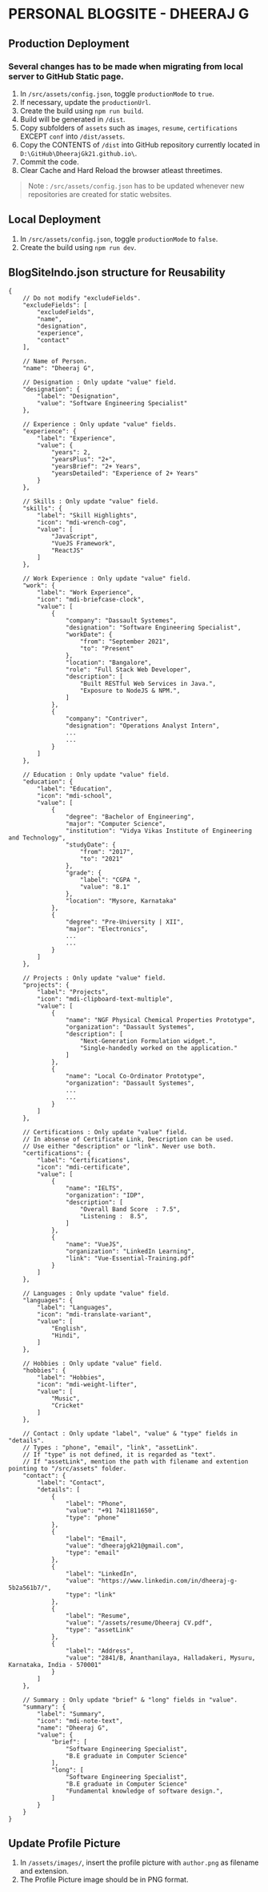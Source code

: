 # PERSONAL BLOGSITE - DHEERAJ G


## Production Deployment

### Several changes has to be made when migrating from local server to GitHub Static page.

1. In `/src/assets/config.json`, toggle `productionMode` to `true`.
2. If necessary, update the `productionUrl`.
3. Create the build using `npm run build`.
4. Build will be generated in `/dist`.
5. Copy subfolders of `assets` such as `images`, `resume`, `certifications` EXCEPT `conf` into `/dist/assets`.
6. Copy the CONTENTS of `/dist` into GitHub repository currently located in `D:\GitHub\DheerajGk21.github.io\`.
7. Commit the code.
8. Clear Cache and Hard Reload the browser atleast threetimes.


> Note : `/src/assets/config.json` has to be updated whenever new repositories are created for static websites.



## Local Deployment

1. In `/src/assets/config.json`, toggle `productionMode` to `false`.
2. Create the build using `npm run dev`.



## BlogSiteIndo.json structure for Reusability

```
{
    // Do not modify "excludeFields".
    "excludeFields": [
        "excludeFields",
        "name",
        "designation",
        "experience",
        "contact"
    ],

    // Name of Person.
    "name": "Dheeraj G",

    // Designation : Only update "value" field.
    "designation": {
        "label": "Designation",
        "value": "Software Engineering Specialist"
    },

    // Experience : Only update "value" fields.
    "experience": {
        "label": "Experience",
        "value": {
            "years": 2,
            "yearsPlus": "2+",
            "yearsBrief": "2+ Years",
            "yearsDetailed": "Experience of 2+ Years"
        }
    },

    // Skills : Only update "value" field.
    "skills": {
        "label": "Skill Highlights",
        "icon": "mdi-wrench-cog",
        "value": [
            "JavaScript",
            "VueJS Framework",
            "ReactJS"
        ]
    },

    // Work Experience : Only update "value" field.
    "work": {
        "label": "Work Experience",
        "icon": "mdi-briefcase-clock",
        "value": [
            {
                "company": "Dassault Systemes",
                "designation": "Software Engineering Specialist",
                "workDate": {
                    "from": "September 2021",
                    "to": "Present"
                },
                "location": "Bangalore",
                "role": "Full Stack Web Developer",
                "description": [
                    "Built RESTful Web Services in Java.",
                    "Exposure to NodeJS & NPM.",
                ]
            },
            {
                "company": "Contriver",
                "designation": "Operations Analyst Intern",
                ...
                ...
            }
        ]
    },

    // Education : Only update "value" field.
    "education": {
        "label": "Education",
        "icon": "mdi-school",
        "value": [
            {
                "degree": "Bachelor of Engineering",
                "major": "Computer Science",
                "institution": "Vidya Vikas Institute of Engineering and Technology",
                "studyDate": {
                    "from": "2017",
                    "to": "2021"
                },
                "grade": {
                    "label": "CGPA ",
                    "value": "8.1"
                },
                "location": "Mysore, Karnataka"
            },
            {
                "degree": "Pre-University | XII",
                "major": "Electronics",
                ...
                ...
            }
        ]
    },

    // Projects : Only update "value" field.
    "projects": {
        "label": "Projects",
        "icon": "mdi-clipboard-text-multiple",
        "value": [
            {
                "name": "NGF Physical Chemical Properties Prototype",
                "organization": "Dassault Systemes",
                "description": [
                    "Next-Generation Formulation widget.",
                    "Single-handedly worked on the application."
                ]
            },
            {
                "name": "Local Co-Ordinator Prototype",
                "organization": "Dassault Systemes",
                ...
                ...
            }
        ]
    },

    // Certifications : Only update "value" field.
    // In absense of Certificate Link, Description can be used.
    // Use either "description" or "link". Never use both.
    "certifications": {
        "label": "Certifications",
        "icon": "mdi-certificate",
        "value": [
            {
                "name": "IELTS",
                "organization": "IDP",
                "description": [
                    "Overall Band Score  : 7.5",
                    "Listening :  8.5",
                ]
            },
            {
                "name": "VueJS",
                "organization": "LinkedIn Learning",
                "link": "Vue-Essential-Training.pdf"
            }
        ]
    },

    // Languages : Only update "value" field.
    "languages": {
        "label": "Languages",
        "icon": "mdi-translate-variant",
        "value": [
            "English",
            "Hindi",
        ]
    },

    // Hobbies : Only update "value" field.
    "hobbies": {
        "label": "Hobbies",
        "icon": "mdi-weight-lifter",
        "value": [
            "Music",
            "Cricket"
        ]
    },

    // Contact : Only update "label", "value" & "type" fields in "details".
    // Types : "phone", "email", "link", "assetLink".
    // If "type" is not defined, it is regarded as "text".
    // If "assetLink", mention the path with filename and extention pointing to "/src/assets" folder.
    "contact": {
        "label": "Contact",
        "details": [
            {
                "label": "Phone",
                "value": "+91 7411811650",
                "type": "phone"
            },
            {
                "label": "Email",
                "value": "dheerajgk21@gmail.com",
                "type": "email"
            },
            {
                "label": "LinkedIn",
                "value": "https://www.linkedin.com/in/dheeraj-g-5b2a561b7/",
                "type": "link"
            },
            {
                "label": "Resume",
                "value": "/assets/resume/Dheeraj CV.pdf",
                "type": "assetLink"
            },
            {
                "label": "Address",
                "value": "2841/B, Ananthanilaya, Halladakeri, Mysuru, Karnataka, India - 570001"
            }
        ]
    },

    // Summary : Only update "brief" & "long" fields in "value".
    "summary": {
        "label": "Summary",
        "icon": "mdi-note-text",
        "name": "Dheeraj G",
        "value": {
            "brief": [
                "Software Engineering Specialist",
                "B.E graduate in Computer Science"
            ],
            "long": [
                "Software Engineering Specialist",
                "B.E graduate in Computer Science"
                "Fundamental knowledge of software design.",
            ]
        }
    }
}
```


## Update Profile Picture

1. In `/assets/images/`, insert the profile picture with `author.png` as filename and extension.
2. The Profile Picture image should be in PNG format.
